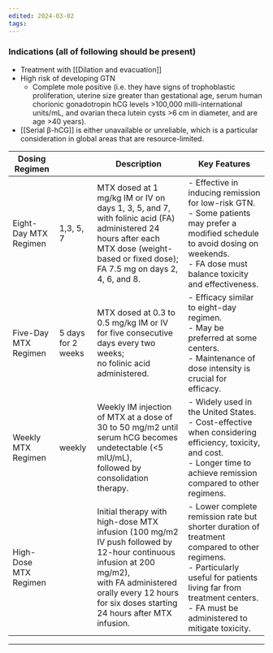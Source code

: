 ```yaml
---
edited: 2024-03-02
tags:
---
```

### Indications (all of following should be present)
- Treatment with [[Dilation and evacuation]] 
- High risk of developing GTN
	- Complete mole positive (i.e. they have signs of trophoblastic proliferation, uterine size greater than gestational age, serum human chorionic gonadotropin hCG levels >100,000 milli-international units/mL, and ovarian theca lutein cysts >6 cm in diameter, and are age >40 years).
- [[Serial β-hCG]]  is either unavailable or unreliable, which is a particular consideration in global areas that are resource-limited.

| Dosing Regimen        |                    | Description                                                                                                                                                                                                              | Key Features                                                                                                                                                                                                                |
| --------------------- | ------------------ | ------------------------------------------------------------------------------------------------------------------------------------------------------------------------------------------------------------------------ | --------------------------------------------------------------------------------------------------------------------------------------------------------------------------------------------------------------------------- |
| Eight-Day MTX Regimen | 1,3, 5, 7          | MTX dosed at 1 mg/kg IM or IV on days 1, 3, 5, and 7, with folinic acid (FA) administered 24 hours after each MTX dose (weight-based or fixed dose);<br> FA 7.5 mg on days 2, 4, 6, and 8.                               | - Effective in inducing remission for low-risk GTN.<br> - Some patients may prefer a modified schedule to avoid dosing on weekends.<br> - FA dose must balance toxicity and effectiveness.                                  |
| Five-Day MTX Regimen  | 5 days for 2 weeks | MTX dosed at 0.3 to 0.5 mg/kg IM or IV for five consecutive days every two weeks;<br> no folinic acid administered.                                                                                                      | - Efficacy similar to eight-day regimen. <br>- May be preferred at some centers.<br> - Maintenance of dose intensity is crucial for efficacy.                                                                               |
| Weekly MTX Regimen    | weekly             | Weekly IM injection of MTX at a dose of 30 to 50 mg/m2 until serum hCG becomes undetectable (<5 mIU/mL),<br> followed by consolidation therapy.                                                                          | - Widely used in the United States.<br> - Cost-effective when considering efficiency, toxicity, and cost. <br>- Longer time to achieve remission compared to other regimens.                                                |
| High-Dose MTX Regimen |                    | Initial therapy with high-dose MTX infusion (100 mg/m2 IV push followed by 12-hour continuous infusion at 200 mg/m2),<br> with FA administered orally every 12 hours for six doses starting 24 hours after MTX infusion. | - Lower complete remission rate but shorter duration of treatment compared to other regimens.<br> - Particularly useful for patients living far from treatment centers.<br> - FA must be administered to mitigate toxicity. |

---
